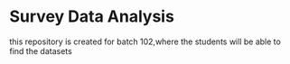 # Survey Data Analysis
this repository is created for batch 102,where the students will be able to find the datasets
